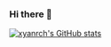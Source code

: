 ### Hi there 👋

<!--
**xyanrch/xyanrch** is a ✨ _special_ ✨ repository because its `README.md` (this file) appears on your GitHub profile.

Here are some ideas to get you started:

- 🔭 I’m currently working on ...
- 🌱 I’m currently learning ...
- 👯 I’m looking to collaborate on ...
- 🤔 I’m looking for help with ...
- 💬 Ask me about ...
- 📫 How to reach me: ...
- 😄 Pronouns: ...
- ⚡ Fun fact: ...
-->
[![xyanrch's GitHub stats](https://github-readme-stats.vercel.app/api?username=xyanrch)](https://github.com/anuraghazra/github-readme-stats)
